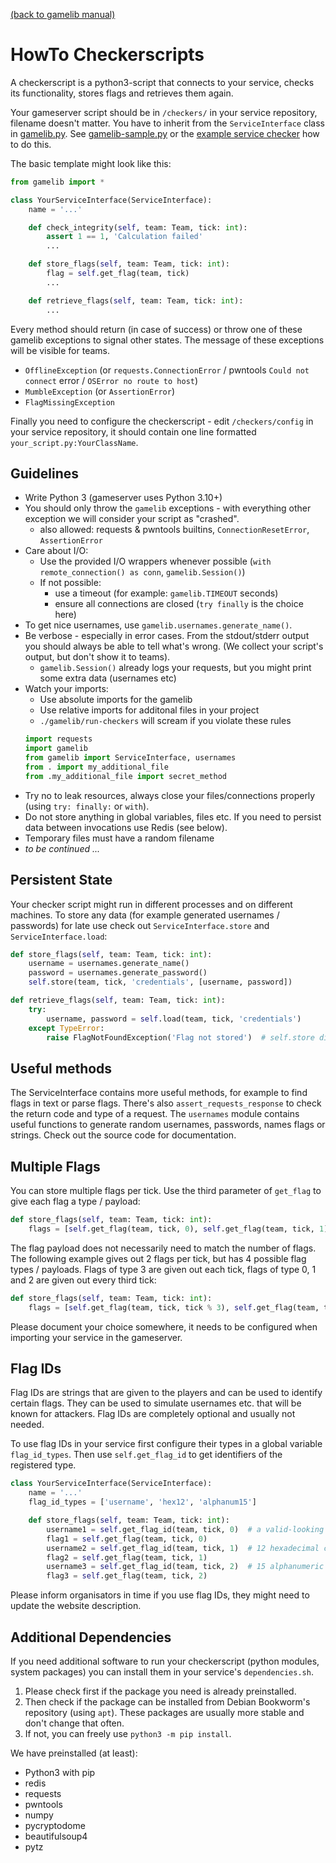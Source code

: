 [(back to gamelib manual)](../README.md)

HowTo Checkerscripts
====================

A checkerscript is a python3-script that connects to your service, checks its functionality, stores flags and retrieves them again.
 
Your gameserver script should be in `/checkers/` in your service repository, filename doesn't matter. 
You have to inherit from the `ServiceInterface` class in [gamelib.py](../gamelib.py).
See [gamelib-sample.py](../gamelib-sample.py) or the [example service checker](https://github.com/MarkusBauer/saarctf-example-service/blob/master/checkers/interface.py) how to do this.

The basic template might look like this:

```python
from gamelib import *

class YourServiceInterface(ServiceInterface):
    name = '...'

    def check_integrity(self, team: Team, tick: int):
        assert 1 == 1, 'Calculation failed'
        ...

    def store_flags(self, team: Team, tick: int):
        flag = self.get_flag(team, tick)
        ...

    def retrieve_flags(self, team: Team, tick: int):
        ...
```
Every method should return (in case of success) or throw one of these gamelib exceptions to signal other states. 
The message of these exceptions will be visible for teams.
- `OfflineException` (or `requests.ConnectionError` / pwntools `Could not connect` error / `OSError no route to host`)
- `MumbleException` (or `AssertionError`)
- `FlagMissingException`

Finally you need to configure the checkerscript - edit `/checkers/config` in your service repository, 
it should contain one line formatted `your_script.py:YourClassName`.  


Guidelines
----------
- Write Python 3 (gameserver uses Python 3.10+)
- You should only throw the `gamelib` exceptions - with everything other exception we will consider your script as "crashed".
  - also allowed: requests & pwntools builtins, `ConnectionResetError`, `AssertionError`
- Care about I/O:
  - Use the provided I/O wrappers whenever possible (`with remote_connection() as conn`, `gamelib.Session()`)
  - If not possible: 
    - use a timeout (for example: `gamelib.TIMEOUT` seconds)
    - ensure all connections are closed (`try finally` is the choice here)
- To get nice usernames, use `gamelib.usernames.generate_name()`.
- Be verbose - especially in error cases. From the stdout/stderr output you should always be able to tell what's wrong. 
  (We collect your script's output, but don't show it to teams).
  - `gamelib.Session()` already logs your requests, but you might print some extra data (usernames etc)
- Watch your imports:
  - Use absolute imports for the gamelib
  - Use relative imports for additonal files in your project
  - `./gamelib/run-checkers` will scream if you violate these rules
  ```python
  import requests
  import gamelib
  from gamelib import ServiceInterface, usernames
  from . import my_additional_file
  from .my_additional_file import secret_method
  ```
- Try no to leak resources, always close your files/connections properly (using `try: finally:` or `with`). 
- Do not store anything in global variables, files etc. If you need to persist data between invocations use Redis (see below).
- Temporary files must have a random filename
- *to be continued ...*


Persistent State
----------------
Your checker script might run in different processes and on different machines. 
To store any data (for example generated usernames / passwords) for late use check out `ServiceInterface.store` and `ServiceInterface.load`:
```python
def store_flags(self, team: Team, tick: int):
    username = usernames.generate_name()
    password = usernames.generate_password()
    self.store(team, tick, 'credentials', [username, password])

def retrieve_flags(self, team: Team, tick: int):
    try:
        username, password = self.load(team, tick, 'credentials')
    except TypeError:
        raise FlagNotFoundException('Flag not stored')  # self.store didn't run last tick
```


Useful methods
--------------
The ServiceInterface contains more useful methods, for example to find flags in text or parse flags.
There's also `assert_requests_response` to check the return code and type of a request. 
The `usernames` module contains useful functions to generate random usernames, passwords, names flags or strings.
Check out the source code for documentation. 


Multiple Flags
--------------
You can store multiple flags per tick. Use the third parameter of `get_flag` to give each flag a type / payload:
```python
def store_flags(self, team: Team, tick: int):
    flags = [self.get_flag(team, tick, 0), self.get_flag(team, tick, 1), self.get_flag(team, tick, 2)]
```

The flag payload does not necessarily need to match the number of flags. 
The following example gives out 2 flags per tick, but has 4 possible flag types / payloads. 
Flags of type 3 are given out each tick, flags of type 0, 1 and 2 are given out every third tick:
```python
def store_flags(self, team: Team, tick: int):
    flags = [self.get_flag(team, tick, tick % 3), self.get_flag(team, tick, 3)]
```

Please document your choice somewhere, it needs to be configured when importing your service in the gameserver.
 
 
Flag IDs
--------
Flag IDs are strings that are given to the players and can be used to identify certain flags. 
They can be used to simulate usernames etc. that will be known for attackers.
Flag IDs are completely optional and usually not needed.
 
To use flag IDs in your service first configure their types in a global variable `flag_id_types`. 
Then use `self.get_flag_id` to get identifiers of the registered type. 

```python
class YourServiceInterface(ServiceInterface):
    name = '...'
    flag_id_types = ['username', 'hex12', 'alphanum15']

    def store_flags(self, team: Team, tick: int):
        username1 = self.get_flag_id(team, tick, 0)  # a valid-looking username
        flag1 = self.get_flag(team, tick, 0)
        username2 = self.get_flag_id(team, tick, 1)  # 12 hexadecimal chars [0-9a-f]
        flag2 = self.get_flag(team, tick, 1)
        username3 = self.get_flag_id(team, tick, 2)  # 15 alphanumeric chars [0-9A-Za-z]
        flag3 = self.get_flag(team, tick, 2)
```

Please inform organisators in time if you use flag IDs, they might need to update the website description.    


Additional Dependencies
-----------------------
If you need additional software to run your checkerscript (python modules, system packages) you can install them in your service's `dependencies.sh`. 

1. Please check first if the package you need is already preinstalled. 
2. Then check if the package can be installed from Debian Bookworm's repository (using `apt`). 
   These packages are usually more stable and don't change that often.
3. If not, you can freely use `python3 -m pip install`. 

We have preinstalled (at least): 
- Python3 with pip
- redis
- requests
- pwntools
- numpy
- pycryptodome
- beautifulsoup4
- pytz

